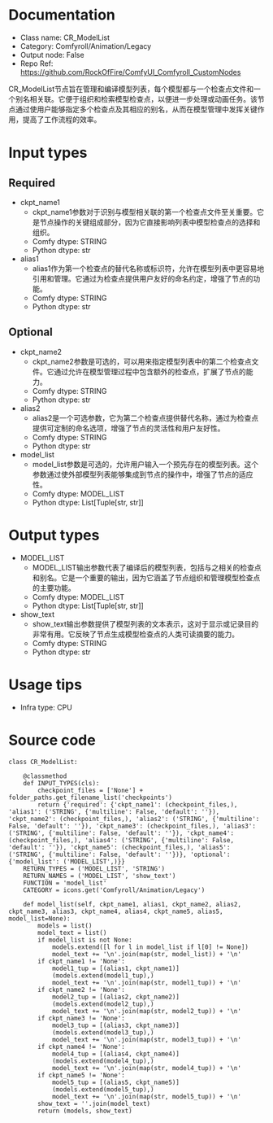 # Documentation
- Class name: CR_ModelList
- Category: Comfyroll/Animation/Legacy
- Output node: False
- Repo Ref: https://github.com/RockOfFire/ComfyUI_Comfyroll_CustomNodes

CR_ModelList节点旨在管理和编译模型列表，每个模型都与一个检查点文件和一个别名相关联。它便于组织和检索模型检查点，以便进一步处理或动画任务。该节点通过使用户能够指定多个检查点及其相应的别名，从而在模型管理中发挥关键作用，提高了工作流程的效率。

# Input types
## Required
- ckpt_name1
    - ckpt_name1参数对于识别与模型相关联的第一个检查点文件至关重要。它是节点操作的关键组成部分，因为它直接影响列表中模型检查点的选择和组织。
    - Comfy dtype: STRING
    - Python dtype: str
- alias1
    - alias1作为第一个检查点的替代名称或标识符，允许在模型列表中更容易地引用和管理。它通过为检查点提供用户友好的命名约定，增强了节点的功能。
    - Comfy dtype: STRING
    - Python dtype: str
## Optional
- ckpt_name2
    - ckpt_name2参数是可选的，可以用来指定模型列表中的第二个检查点文件。它通过允许在模型管理过程中包含额外的检查点，扩展了节点的能力。
    - Comfy dtype: STRING
    - Python dtype: str
- alias2
    - alias2是一个可选参数，它为第二个检查点提供替代名称，通过为检查点提供可定制的命名选项，增强了节点的灵活性和用户友好性。
    - Comfy dtype: STRING
    - Python dtype: str
- model_list
    - model_list参数是可选的，允许用户输入一个预先存在的模型列表。这个参数通过使外部模型列表能够集成到节点的操作中，增强了节点的适应性。
    - Comfy dtype: MODEL_LIST
    - Python dtype: List[Tuple[str, str]]

# Output types
- MODEL_LIST
    - MODEL_LIST输出参数代表了编译后的模型列表，包括与之相关的检查点和别名。它是一个重要的输出，因为它涵盖了节点组织和管理模型检查点的主要功能。
    - Comfy dtype: MODEL_LIST
    - Python dtype: List[Tuple[str, str]]
- show_text
    - show_text输出参数提供了模型列表的文本表示，这对于显示或记录目的非常有用。它反映了节点生成模型检查点的人类可读摘要的能力。
    - Comfy dtype: STRING
    - Python dtype: str

# Usage tips
- Infra type: CPU

# Source code
```
class CR_ModelList:

    @classmethod
    def INPUT_TYPES(cls):
        checkpoint_files = ['None'] + folder_paths.get_filename_list('checkpoints')
        return {'required': {'ckpt_name1': (checkpoint_files,), 'alias1': ('STRING', {'multiline': False, 'default': ''}), 'ckpt_name2': (checkpoint_files,), 'alias2': ('STRING', {'multiline': False, 'default': ''}), 'ckpt_name3': (checkpoint_files,), 'alias3': ('STRING', {'multiline': False, 'default': ''}), 'ckpt_name4': (checkpoint_files,), 'alias4': ('STRING', {'multiline': False, 'default': ''}), 'ckpt_name5': (checkpoint_files,), 'alias5': ('STRING', {'multiline': False, 'default': ''})}, 'optional': {'model_list': ('MODEL_LIST',)}}
    RETURN_TYPES = ('MODEL_LIST', 'STRING')
    RETURN_NAMES = ('MODEL_LIST', 'show_text')
    FUNCTION = 'model_list'
    CATEGORY = icons.get('Comfyroll/Animation/Legacy')

    def model_list(self, ckpt_name1, alias1, ckpt_name2, alias2, ckpt_name3, alias3, ckpt_name4, alias4, ckpt_name5, alias5, model_list=None):
        models = list()
        model_text = list()
        if model_list is not None:
            models.extend([l for l in model_list if l[0] != None])
            model_text += '\n'.join(map(str, model_list)) + '\n'
        if ckpt_name1 != 'None':
            model1_tup = [(alias1, ckpt_name1)]
            (models.extend(model1_tup),)
            model_text += '\n'.join(map(str, model1_tup)) + '\n'
        if ckpt_name2 != 'None':
            model2_tup = [(alias2, ckpt_name2)]
            (models.extend(model2_tup),)
            model_text += '\n'.join(map(str, model2_tup)) + '\n'
        if ckpt_name3 != 'None':
            model3_tup = [(alias3, ckpt_name3)]
            (models.extend(model3_tup),)
            model_text += '\n'.join(map(str, model3_tup)) + '\n'
        if ckpt_name4 != 'None':
            model4_tup = [(alias4, ckpt_name4)]
            (models.extend(model4_tup),)
            model_text += '\n'.join(map(str, model4_tup)) + '\n'
        if ckpt_name5 != 'None':
            model5_tup = [(alias5, ckpt_name5)]
            (models.extend(model5_tup),)
            model_text += '\n'.join(map(str, model5_tup)) + '\n'
        show_text = ''.join(model_text)
        return (models, show_text)
```